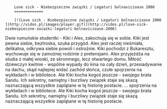 
        Love sick - Niebezpieczne związki / Legaturi bolnavicioase 2006 
        =============
        
        [![Love sick - Niebezpieczne związki / Legaturi bolnavicioase 2006 ](http://vidos.pl/images/player.gif)](http://vidos.pl/love-sick-niebezpieczne-zwiazki-legaturi-bolnavicioase-2006)
        
        
 Dwie rumuńskie studentki - Kiki i Alex, zakochują się w sobie. Kiki jest pewna siebie, beztroska, szuka przygód. Alex jest raczej nieśmiała, delikatna, odkrywa siebie powoli i ostrożnie. Kiki pochodzi z Bukaresztu, wychowuje się w zamożnej rodzinie z pretensjami. Alex przyjeżdża na studia z małej wioski, ze skromnego, lecz otwartego domu. Miłość dziewczyn kwitnie - wspólne wypady do kina na cały dzień, przesiadywanie na dachu, skąd najlepiej widać zachód słońca, czułe spojrzenia na wykładach i w bibliotece. Ale Kiki kocha kogoś jeszcze - swojego brata Sandu. Ich sekretny, namiętny i burzliwy związek staje się skazą naznaczającą wszystkie zaplątane w tę historię postacie.   ... spojrzenia na wykładach i w bibliotece. Ale Kiki kocha kogoś jeszcze - swojego brata Sandu. Ich sekretny, namiętny i burzliwy związek staje się skazą naznaczającą wszystkie zaplątane w tę historię postacie.
    